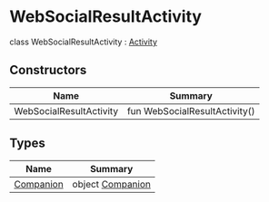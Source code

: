 # WebSocialResultActivity

class WebSocialResultActivity : [Activity](https://developer.android.com/reference/kotlin/android/app/Activity.html)

## Constructors

| Name                    | Summary                       |
| ----------------------- | ----------------------------- |
| WebSocialResultActivity | fun WebSocialResultActivity() |

## Types

| Name                             | Summary                                 |
| -------------------------------- | --------------------------------------- |
| [Companion](-companion/index.md) | object [Companion](-companion/index.md) |
